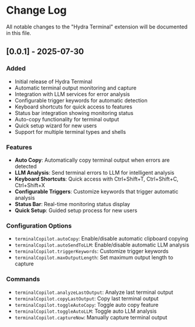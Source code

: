 # Change Log

All notable changes to the "Hydra Terminal" extension will be documented in this file.

## [0.0.1] - 2025-07-30

### Added
- Initial release of Hydra Terminal
- Automatic terminal output monitoring and capture
- Integration with LLM services for error analysis
- Configurable trigger keywords for automatic detection
- Keyboard shortcuts for quick access to features
- Status bar integration showing monitoring status
- Auto-copy functionality for terminal output
- Quick setup wizard for new users
- Support for multiple terminal types and shells

### Features
- **Auto Copy**: Automatically copy terminal output when errors are detected
- **LLM Analysis**: Send terminal errors to LLM for intelligent analysis
- **Keyboard Shortcuts**: Quick access with Ctrl+Shift+T, Ctrl+Shift+C, Ctrl+Shift+X
- **Configurable Triggers**: Customize keywords that trigger automatic analysis
- **Status Bar**: Real-time monitoring status display
- **Quick Setup**: Guided setup process for new users

### Configuration Options
- `terminalCopilot.autoCopy`: Enable/disable automatic clipboard copying
- `terminalCopilot.autoSendToLLM`: Enable/disable automatic LLM analysis
- `terminalCopilot.triggerKeywords`: Customize trigger keywords
- `terminalCopilot.maxOutputLength`: Set maximum output length to capture

### Commands
- `terminalCopilot.analyzeLastOutput`: Analyze last terminal output
- `terminalCopilot.copyLastOutput`: Copy last terminal output
- `terminalCopilot.toggleAutoCopy`: Toggle auto copy feature
- `terminalCopilot.toggleAutoLLM`: Toggle auto LLM analysis
- `terminalCopilot.captureNow`: Manually capture terminal output

